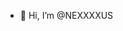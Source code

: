 - 👋 Hi, I’m @NEXXXXUS

<!---
NEXXXXUS/NEXXXXUS is a ✨ special ✨ repository because its `README.md` (this file) appears on your GitHub profile.
You can click the Preview link to take a look at your changes.
--->
